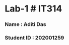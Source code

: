 # Lab-1                                                                                                                                                         # IT314 
<h3> Name : Aditi Das </h3>                                                                                                                                 
<h3> Student ID : 202001259


